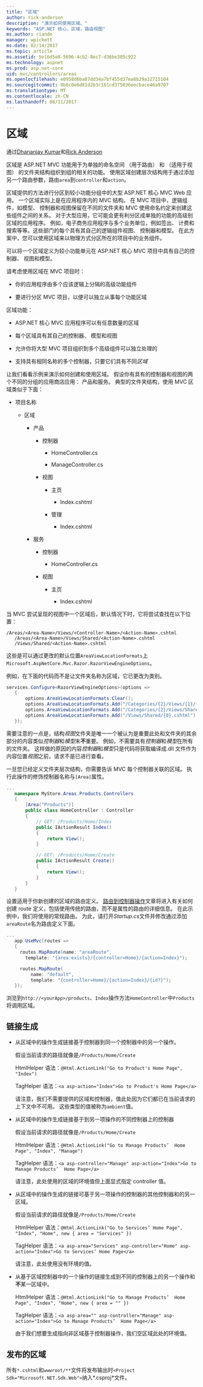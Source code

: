 ```yaml
---
title: "区域"
author: rick-anderson
description: "演示如何使用区域。"
keywords: "ASP.NET 核心，区域，路由视图"
ms.author: riande
manager: wpickett
ms.date: 02/14/2017
ms.topic: article
ms.assetid: 5e16d5e8-5696-4cb2-8ec7-d36be305c922
ms.technology: aspnet
ms.prod: asp.net-core
uid: mvc/controllers/areas
ms.openlocfilehash: e0958d6ba87dd34a7bf455d37ea8b29a32715104
ms.sourcegitcommit: 0b6c8e6d81d2b3c161cd375036eecbace46a9707
ms.translationtype: MT
ms.contentlocale: zh-CN
ms.lasthandoff: 08/11/2017
---
```

# <a name="areas"></a>区域

通过[Dhananjay Kumar](https://twitter.com/debug_mode)和[Rick Anderson](https://twitter.com/RickAndMSFT)

区域是 ASP.NET MVC 功能用于为单独的命名空间 （用于路由） 和 （适用于视图） 的文件夹结构组织到组的相关的功能。 使用区域创建层次结构用于通过添加另一个路由参数，路由`area`到`controller`和`action`。

区域提供的方法进行分区到较小功能分组中的大型 ASP.NET 核心 MVC Web 应用。 一个区域实际上是在应用程序内的 MVC 结构。 在 MVC 项目中，逻辑组件，如模型、 控制器和视图保留在不同的文件夹和 MVC 使用命名约定来创建这些组件之间的关系。 对于大型应用，它可能会更有利分区成单独的功能的高级别区域的应用程序。 例如，电子商务应用程序与多个业务单位，例如签出、 计费和搜索等等。这些部门的每个具有其自己的逻辑组件视图、 控制器和模型。 在此方案中，您可以使用区域来以物理方式分区所在的项目中的业务组件。

可以将一个区域定义为较小功能单元在 ASP.NET 核心 MVC 项目中具有自己的控制器、 视图和模型。

请考虑使用区域在 MVC 项目时：

* 你的应用程序由多个应该逻辑上分隔的高级功能组件

* 要进行分区 MVC 项目，以便可以独立从事每个功能区域

区域功能：

* ASP.NET 核心 MVC 应用程序可以有任意数量的区域

* 每个区域具有其自己的控制器、 模型和视图

* 允许你将大型 MVC 项目组织到多个高级组件可以独立处理的

* 支持具有相同名称的多个控制器，只要它们具有不同*区域*

让我们看看示例来演示如何创建和使用区域。 假设你有具有的控制器和视图的两个不同的分组的应用商店应用： 产品和服务。 典型的文件夹结构，使用 MVC 区域类似于下面：

* 项目名称

  * 区域

    * 产品

      * 控制器

        * HomeController.cs

        * ManageController.cs

      * 视图

        * 主页

          * Index.cshtml

        * 管理

          * Index.cshtml

    * 服务

      * 控制器

        * HomeController.cs

      * 视图

        * 主页

          * Index.cshtml

当 MVC 尝试呈现的视图中一个区域后，默认情况下时，它将尝试查找在以下位置：

```text
/Areas/<Area-Name>/Views/<Controller-Name>/<Action-Name>.cshtml
   /Areas/<Area-Name>/Views/Shared/<Action-Name>.cshtml
   /Views/Shared/<Action-Name>.cshtml
   ```

这些是可以通过更改的默认位置`AreaViewLocationFormats`上`Microsoft.AspNetCore.Mvc.Razor.RazorViewEngineOptions`。

例如，在下面的代码而不是让文件夹名称为区域，它已更改为类别。

```csharp
services.Configure<RazorViewEngineOptions>(options =>
   {
       options.AreaViewLocationFormats.Clear();
       options.AreaViewLocationFormats.Add("/Categories/{2}/Views/{1}/{0}.cshtml");
       options.AreaViewLocationFormats.Add("/Categories/{2}/Views/Shared/{0}.cshtml");
       options.AreaViewLocationFormats.Add("/Views/Shared/{0}.cshtml");
   });
   ```

需要注意的一点是，结构*视图*文件夹是唯一一个被认为是重要此处和文件夹的其余部分的内容类似*控制器*和*模型*未**不**重要。 例如，不需要具有*控制器*和*模型*在所有的文件夹。 这样做的原因的内容*控制器*和*模型*只是代码将获取编译成.dll 文件作为内容位置*视图*之前，请求不是已进行查看。

一旦您已经定义文件夹层次结构，你需要告诉 MVC 每个控制器关联的区域。 执行此操作的修饰控制器名称与`[Area]`属性。

<!-- literal_block {"ids": [], "linenos": false, "xml:space": "preserve", "language": "csharp", "highlight_args": {"hl_lines": [4]}} -->

```csharp
...
   namespace MyStore.Areas.Products.Controllers
   {
       [Area("Products")]
       public class HomeController : Controller
       {
           // GET: /Products/Home/Index
           public IActionResult Index()
           {
               return View();
           }

           // GET: /Products/Home/Create
           public IActionResult Create()
           {
               return View();
           }
       }
   }
   ```

设置适用于你新创建的区域的路由定义。 [路由到控制器操作](routing.md)文章将进入有关如何创建 route 定义，包括使用传统的路由，而不是属性的路由的详细信息。 在此示例中，我们将使用的常规路由。 为此，请打开*Startup.cs*文件并修改通过添加`areaRoute`名为路由定义下面。

<!-- literal_block {"ids": [], "linenos": false, "xml:space": "preserve", "language": "csharp", "highlight_args": {"hl_lines": [4, 5, 6]}} -->

```csharp
...
   app.UseMvc(routes =>
   {
     routes.MapRoute(name: "areaRoute",
       template: "{area:exists}/{controller=Home}/{action=Index}");

     routes.MapRoute(
         name: "default",
         template: "{controller=Home}/{action=Index}/{id?}");
   });
   ```

浏览到`http://<yourApp>/products`、`Index`操作方法`HomeController`中`Products`将调用区域。

## <a name="link-generation"></a>链接生成

* 从区域中的操作生成链接基于控制器到同一个控制器中的另一个操作。

  假设当前请求的路径就像是`/Products/Home/Create`

  HtmlHelper 语法：`@Html.ActionLink("Go to Product's Home Page", "Index")`

  TagHelper 语法：`<a asp-action="Index">Go to Product's Home Page</a>`

  请注意，我们不需要提供的区域和控制器，值此处因为它们都已在当前请求的上下文中不可用。 这些类型的值被称为`ambient`值。

* 从区域中的操作生成链接基于到另一项操作的不同控制器上的控制器

  假设当前请求的路径就像是`/Products/Home/Create`

  HtmlHelper 语法：`@Html.ActionLink("Go to Manage Products’  Home Page", "Index", "Manage")`

  TagHelper 语法：`<a asp-controller="Manage" asp-action="Index">Go to Manage Products’  Home Page</a>`

  请注意，此处使用的区域的环境值但上面显式指定 controller 值。

* 从区域中的操作生成的链接可基于另一项操作的控制器的其他控制器和的另一区域。

  假设当前请求的路径就像是`/Products/Home/Create`

  HtmlHelper 语法：`@Html.ActionLink("Go to Services’ Home Page", "Index", "Home", new { area = "Services" })`

  TagHelper 语法：`<a asp-area="Services" asp-controller="Home" asp-action="Index">Go to Services’ Home Page</a>`

  请注意，此处使用没有环境的值。

* 从基于区域控制器中的一个操作的链接生成到不同的控制器上的另一个操作和**不**某一区域中。

  HtmlHelper 语法：`@Html.ActionLink("Go to Manage Products’  Home Page", "Index", "Home", new { area = "" })`

  TagHelper 语法：`<a asp-area="" asp-controller="Manage" asp-action="Index">Go to Manage Products’  Home Page</a>`

  由于我们想要生成指向非区域基于控制器操作，我们空区域此处的环境值。

## <a name="publishing-areas"></a>发布的区域

所有`*.cshtml`和`wwwroot/**`文件将发布输出时`<Project Sdk="Microsoft.NET.Sdk.Web">`纳入*.csproj*文件。
